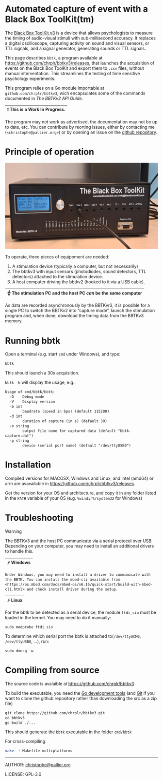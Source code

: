 Automated capture of event with a Black Box ToolKit(tm) 
=======================================================

The [Black Box ToolKit v3](https://www.blackboxtoolkit.com/bbtkv3.html)  is a device that allows psychologists to measure the timing of audio-visual stimuli with sub-millisecond accuracy. It replaces a digital oscilloscope, capturing activity on sound and visual sensors, or TTL signals, and a signal generator,
 generating sounds or TTL signals. 


This page describes `bbtk`, a program available at <https://github.com/chrplr/bbtkv3/releases>, that launches the acquisition of events on the Black Box ToolKit and export them to `.csv` files, without manual interventation. This streamlines the testing of time sensitive psychology experiments.


This program relies on a Go module importable at `github.com/chrplr/bbtkv3`, wich encapsulates some of the commands documented in *The BBTKv2 API Guide*.


| :exclamation: This is a **Work In Progress**. |
|-----------------------------------------------|

The program may not work as advertised, the documentation may not be up to date, etc.  You can contribute by reorting issues, either by contacting me (`<christophe@pallier.org>`) or by opening an issue on the [github repository](http://github.com/chrplr/bbtkv3).

# Principle of operation

![](bbtkv3.jpg)

To operate, three pieces of equipement are needed:

1. A stimulation device (typically a computer, but not necessarily) 
2. The bbtkv3 with input sensors (photodiodes, sound detectors, TTL detectors) attached to the stimulation device.
3. A host computer driving the bbtkv2 (hooked to it via a USB cable).

| :point_up:  The stimulation PC and the host PC *can* be the same computer |
|---------------------------------------------------------------------------| 

As data are recorded asynchronously by the BBTKvr3, it is possible for a single PC to switch the BBTKv2 into “capture mode”, launch the stimulation program and, when done, download the timing data from the BBTKv3 memory.


# Running bbtk

Open a terminal (e.g. start `cmd` under Windows), and type:

```bash
bbtk
``` 

This should launch a 30s acquisition. 


`bbtk -h` will display the usage, e.g.:


```
Usage of cmd/bbtk/bbtk:
  -D	Debug mode
  -V	Display version
  -b int
    	baudrate (speed in bps) (default 115200)
  -d int
    	duration of capture (in s) (default 30)
  -o string
    	output file name for captured data (default "bbtk-capture.dat")
  -p string
    	device (serial port name) (default "/dev/ttyUSB0")
```
# Installation

Compiled versions for MACOSX, Windows and Linux, and intel (amd64) or arm are avavailable in <https://github.com/chrplr/bbtkv3/releases>.

Get the version for your OS and architecture, and copy it in any folder listed in the `PATH` variable of your OS (e.g. `%windir%/system32` for Windows)


# Troubleshooting

> [!WARNING]
> The BBTKv3 and the host PC communicate via a serial protocol over
USB. Depending on your computer, you may need to install an additional drivers to handle this. 

   
| :zap: Windows |
|---------------|
	Under Windows, you may need to install a driver to communicate with the BBTK. You can install the mbed-cli available from <https://os.mbed.com/docs/mbed-os/v6.16/quick-start/build-with-mbed-cli.html> and check install driver during the setup.

| :zap: Linux  |
|--------------|


For the bbtk to be detected as a serial device, the module `ftdi_sio` must be loaded in the kernel. You may need to do it manually:


    sudo modprobe ftdi_sio

To determine which serial port the bbtk is attached to(`/dev/ttyACM0`, `/dev/ttyUSB0`, ...), run: 

    sudo dmesg -w 



# Compiling from source

The source code is avalaible at <https://github.com/chrplr/bbtkv3>

To build the executable, you need the [Go development tools](https://go.dev/) (and [Git](https://git-scm.com/downloads) if you want to clone the github repository rather than downloading the src as a zip file)


```
git clone https://github.com/chrplr/bbtkv3.git
cd bbtkv3  
go build ./... 
```

This should generate the `bbtk` executable in the folder `cmd/bbtk`

For cross-compiling:

```bash
make -f Makefile-multiplatforms
```


---

AUTHOR: christophe@pallier.org

LICENSE: GPL-3.0
